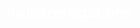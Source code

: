 # Indliarefrigations
<!DOCTYPE html>
<html lang="en">
<head>
    <meta charset="UTF-8">
    <meta name="viewport" content="width=device-width, initial-scale=1.0">
    <title>Indlia Refrigerators</title>
    <style>
        body {
            margin: 0;
            font-family: Arial, sans-serif;
            background: url('https://images.unsplash.com/photo-1615874959474-d609969a20ed?auto=format&fit=crop&w=1600&q=80') no-repeat center center fixed;
            background-size: cover;
            color: #fff;
        }

        header {
            background-color: rgba(255, 0, 0, 0.8);
            padding: 20px;
            text-align: center;
            border: 5px solid gold;
        }

        header h1 {
            color: gold;
            font-size: 2.5em;
        }

        .logo {
            display: block;
            margin: 10px auto;
            max-width: 150px;
        }

        .container {
            padding: 20px;
            background-color: rgba(0, 0, 0, 0.6);
            margin: 20px;
            border-radius: 15px;
            border: 3px solid gold;
        }

        .section {
            margin-bottom: 20px;
        }

        select, button {
            padding: 10px;
            margin-top: 10px;
            font-size: 1em;
            border-radius: 10px;
            border: none;
        }

        .whatsapp-button {
            display: inline-block;
            background-color: #25D366;
            color: white;
            padding: 10px 20px;
            border-radius: 25px;
            text-decoration: none;
            font-weight: bold;
            margin-top: 20px;
        }

        footer {
            background-color: rgba(255, 0, 0, 0.8);
            padding: 20px;
            text-align: center;
            font-size: 1.2em;
            border-top: 5px solid gold;
        }

        footer p {
            font-style: italic;
            font-weight: bold;
            margin: 10px 0;
        }
    </style>
</head>
<body>

<header>
    <img src="baba-ramadev-logo.png" alt="Baba Ramadev Logo" class="logo">
    <h1>INDLIA REFRIGERATORS</h1>
</header>

<div class="container">
    <div class="section">
        <h2>Select Option</h2>
        <select>
            <option value="repair">Repair</option>
            <option value="service">Service</option>
        </select>
    </div>

    <div class="section">
        <h2>Select Appliance</h2>
        <select>
            <option value="ac">AC</option>
            <option value="fridge">Fridge</option>
            <option value="water-cooler">Water Cooler</option>
            <option value="washing-machine">Washing Machine</option>
        </select>
    </div>

    <div class="section">
        <h2>Service Location</h2>
        <select>
            <option value="rajgarh">Rajgarh</option>
            <option value="jaipur">Jaipur</option>
        </select>
    </div>

    <a class="whatsapp-button" href="https://wa.me/919828417496" target="_blank">
        Contact on WhatsApp
    </a>
</div>

<footer>
    <p>SHOP ADDRESS ⚠️:- J D A COLONY SANGANER JAIPUR</p>
    <p>HOME ADDRESS ⚠️:- INDIRA COLONY NEAR RS MEMORIAL SCHOOL</p>
    <p>WARNING ⚠️:- INSTANT PAYMENT NEEDED</p>
</footer>

</body>
</html>
